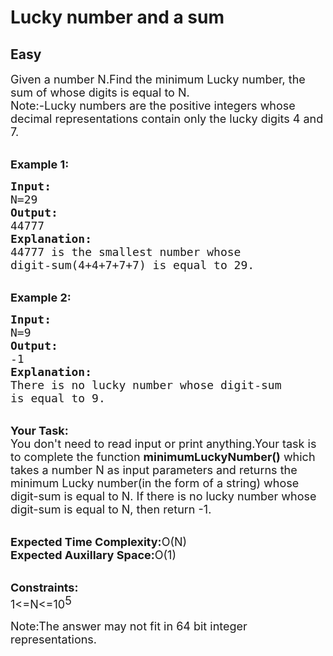 # Lucky number and a sum
## Easy
<div class="problems_problem_content__Xm_eO"><p><span style="font-size:18px">Given a number N.Find the minimum Lucky number, the sum of whose digits is equal to N.<br>
Note:-Lucky numbers are the positive integers whose decimal representations contain only the lucky digits 4 and 7.&nbsp;</span></p>

<p><br>
<strong><span style="font-size:18px">Example 1:</span></strong></p>

<pre><span style="font-size:18px"><strong>Input:</strong>
N=29
<strong>Output:</strong>
44777
<strong>Explanation:</strong>
44777 is the smallest number whose 
digit-sum(4+4+7+7+7) is equal to 29.</span></pre>

<p><br>
<strong><span style="font-size:18px">Example 2:</span></strong></p>

<pre><span style="font-size:18px"><strong>Input:</strong>
N=9
<strong>Output:</strong>
-1
<strong>Explanation:</strong>
There is no lucky number whose digit-sum
is equal to 9.</span></pre>

<p><br>
<span style="font-size:18px"><strong>Your Task:</strong><br>
You don't need to read input or print anything.Your task is to complete the function <strong>minimumLuckyNumber()</strong> which takes a number N as input parameters and returns the minimum Lucky number(in the form of a string)&nbsp;whose digit-sum is equal to N. If there is no lucky number whose digit-sum is equal to N, then return -1.</span></p>

<p><br>
<span style="font-size:18px"><strong>Expected Time Complexity:</strong>O(N)<br>
<strong>Expected Auxillary Space:</strong>O(1)</span></p>

<p><br>
<span style="font-size:18px"><strong>Constraints:</strong><br>
1&lt;=N&lt;=10</span><sup><span style="font-size:18px">5</span></sup></p>

<p><sup><span style="font-size:18px">Note:The answer may not fit in 64 bit integer representations.</span></sup></p>
</div>